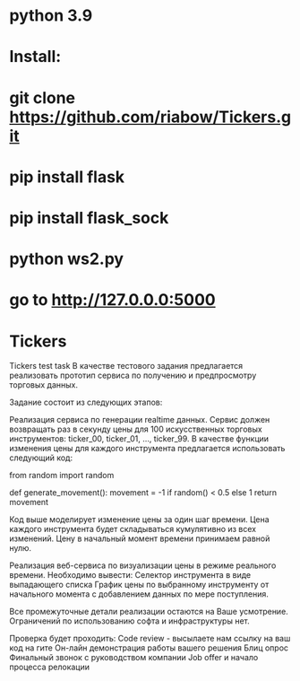 # python 3.9 
# Install:
# git clone https://github.com/riabow/Tickers.git
# pip install flask
# pip install flask_sock
# python ws2.py
# go to http://127.0.0.0:5000


# Tickers
Tickers test task
В качестве тестового задания предлагается реализовать прототип сервиса по получению и предпросмотру торговых данных.

Задание состоит из следующих этапов:

Реализация сервиса по генерации realtime данных.
Сервис должен возвращать раз в секунду цены для 100 искусственных торговых инструментов: ticker_00, ticker_01, …, ticker_99.
В качестве функции изменения цены для каждого инструмента предлагается использовать следующий код:


from random import random

def generate_movement():
    movement = -1 if random() < 0.5 else 1
    return movement


Код выше моделирует изменение цены за один шаг времени.
Цена каждого инструмента будет складываться кумулятивно из всех изменений.
Цену в начальный момент времени принимаем равной нулю.


Реализация веб-сервиса по визуализации цены в режиме реального времени.
Необходимо вывести:
Селектор инструмента в виде выпадающего списка
График цены по выбранному инструменту от начального момента с добавлением данных по мере поступления.


Все промежуточные детали реализации остаются на Ваше усмотрение.
Ограничений по использованию софта и инфраструктуры нет. 

Проверка будет проходить:
Code review  - высылаете нам ссылку на ваш код на гите
Он-лайн демонстрация работы вашего решения
Блиц опрос 
Финальный звонок с руководством компании
Job offer и начало процесса релокации


